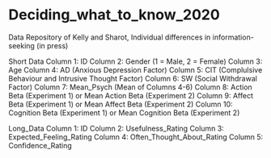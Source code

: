 # Deciding_what_to_know_2020
Data Repository of Kelly and Sharot, Individual differences in information-seeking (in press)

Short Data
Column 1: ID
Column 2: Gender (1 = Male, 2 = Female)
Column 3: Age
Column 4: AD (Anxious Depression Factor)
Column 5: CIT (Complulsive Behaviour and Intrusive Thought Factor)
Column 6: SW (Social Withdrawal Factor) 
Column 7: Mean_Psych (Mean of Columns 4-6)
Column 8: Action Beta (Experiment 1) or Mean Action Beta (Experiment 2)
Column 9: Affect Beta (Experiment 1) or Mean Affect Beta (Experiment 2)
Column 10: Cognition Beta (Experiment 1) or Mean Cognition Beta (Experiment 2)

Long_Data
Column 1: ID
Column 2: Usefulness_Rating
Column 3: Expected_Feeling_Rating
Column 4: Often_Thought_About_Rating
Column 5: Confidence_Rating
